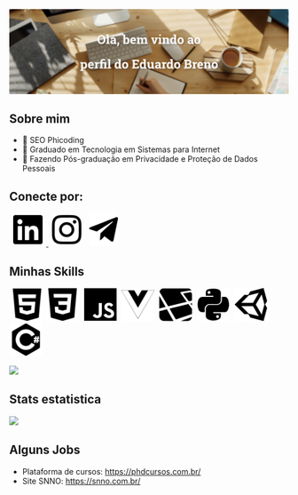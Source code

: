 <div align="center">
  <img src="https://github.com/eduardobrenn/eduardobrenn/blob/main/assets/img/banner/export/welcome.png"/>
</div>

## Sobre mim
- :briefcase: SEO Phicoding
- :closed_book: Graduado em Tecnologia em Sistemas para Internet
- :open_book: Fazendo Pós-graduação em Privacidade e Proteção de Dados Pessoais

## Conecte por:
<a href="https://www.linkedin.com/in/eduardobrenn/">
<img src="https://github.com/eduardobrenn/eduardobrenn/blob/main/assets/img/icons/export/linkedin-brands.svg" height="60px" style="max-width:100%;margin: 0 7px; paddin: 10px;"/>
</a><a href="https://www.instagram.com/eduardobrenn/"><img src="https://github.com/eduardobrenn/eduardobrenn/blob/main/assets/img/icons/export/instagram-brands.svg" height="60px" style="max-width:100%;margin: 0 7px; paddin: 10px;"/></a><a href="https://t.me/eduardobreno"><img src="https://github.com/eduardobrenn/eduardobrenn/blob/main/assets/img/icons/export/telegram-plane-brands.svg" height="60px" style="max-width:100%;margin: 0 7px; paddin: 10px;"/></a>

## Minhas Skills
<i class="devicon-html5-plain" style="font-size: 60px"></i>
<i class="devicon-css3-plain" style="font-size: 60px"></i>
<i class="devicon-javascript-plain" style="font-size: 60px"></i>
<i class="devicon-vuejs-plain" style="font-size: 60px"></i>
<i class="devicon-laravel-plain" style="font-size: 60px"></i>
<i class="devicon-python-plain" style="font-size: 60px"></i>
<i class="devicon-django-plain" style="font-size: 60px"></i>
<i class="devicon-unity-original" style="font-size: 60px"></i>
<i class="devicon-csharp-plain" style="font-size: 60px"></i>

<img src="https://github.com/eduardobrenn/eduardobrenn/blob/main/assets/img/icons/export/html.svg" height="60px" style="max-width:100%;margin: 0 2px;"/><img src="https://github.com/eduardobrenn/eduardobrenn/blob/main/assets/img/icons/export/css3-plain.svg" height="60px" style="max-width:100%;margin: 0 2px;"/>
<img src="https://github.com/eduardobrenn/eduardobrenn/blob/main/assets/img/icons/export/javascript-original.svg" height="60px" style="max-width:100%;margin: 0 2px;"/>
<img src="https://github.com/eduardobrenn/eduardobrenn/blob/main/assets/img/icons/export/vue.svg" height="60px" style="max-width:100%;margin: 0 2px;"/>
<img src="https://github.com/eduardobrenn/eduardobrenn/blob/main/assets/img/icons/export/laravel.svg" height="60px" style="max-width:100%;margin: 0 2px;"/>
<img src="https://github.com/eduardobrenn/eduardobrenn/blob/main/assets/img/icons/export/python.svg" height="60px" style="max-width:100%;margin: 0 2px;"/>
<img src="https://github.com/eduardobrenn/eduardobrenn/blob/main/assets/img/icons/export/unity-original.svg" height="60px" style="max-width:100%;margin: 0 2px;"/>
<img src="https://github.com/eduardobrenn/eduardobrenn/blob/main/assets/img/icons/export/csharp-plain.svg" height="60px" />



<img height="300em" src="https://github-readme-stats.vercel.app/api/top-langs/?username=eduardobrenn"/>



## Stats estatistica
<div>
  <img height="200em" src="https://github-readme-stats.vercel.app/api?username=eduardobrenn&count_private=true&show_icons=true"/>
</div>

## Alguns Jobs
 - Plataforma de cursos: https://phdcursos.com.br/
 - Site SNNO: https://snno.com.br/